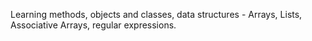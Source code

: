 Learning methods, objects and classes, data structures - Arrays, Lists, Associative Arrays, regular expressions.
